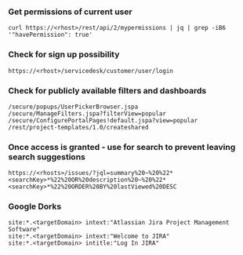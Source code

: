 ### Get permissions of current user
```
curl https://<rhost>/rest/api/2/mypermissions | jq | grep -iB6 '"havePermission": true'
```

### Check for sign up possibility
```
https://<rhost>/servicedesk/customer/user/login  
```

### Check for publicly available filters and dashboards
```
/secure/popups/UserPickerBrowser.jspa
/secure/ManageFilters.jspa?filterView=popular
/secure/ConfigurePortalPages!default.jspa?view=popular
/rest/project-templates/1.0/createshared
```

### Once access is granted - use for search to prevent leaving search suggestions
```
https://<rhosts>/issues/?jql=summary%20~%20%22*<searchKey>*%22%20OR%20description%20~%20%22*<searchKey>*%22%20ORDER%20BY%20lastViewed%20DESC  
```

### Google Dorks
```
site:*.<targetDomain> intext:"Atlassian Jira Project Management Software"
site:*.<targetDomain> intext:"Welcome to JIRA"
site:*.<targetDomain> intitle:"Log In JIRA"
```

